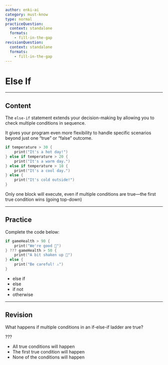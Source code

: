```yaml
---
author: enki-ai
category: must-know
type: normal
practiceQuestion:
  context: standalone
  formats:
    - fill-in-the-gap
revisionQuestion:
  context: standalone
  formats:
    - fill-in-the-gap
---
```


# Else If

---
## Content

The `else-if` statement extends your decision-making by allowing you to check multiple conditions in sequence.

It gives your program even more flexibility to handle specific scenarios beyond just one “true” or “false” outcome.

```swift
if temperature > 30 {
    print("It's a hot day!")
} else if temperature > 20 {
    print("It's a warm day.")
} else if temperature > 10 {
    print("It's a cool day.")
} else {
    print("It's cold outside!")
}
```

Only one block will execute, even if multiple conditions are true—the first true condition wins (going top-down)


---
## Practice

Complete the code below:

```swift
if gameHealth > 90 {
    print("We're good 🚀")
} ??? gameHealth > 50 {
    print("A bit shaken up 🤕")
} else {
    print("Be careful! ⚠️")
}
```

- else if
- else
- if not
- otherwise

---
## Revision

What happens if multiple conditions in an if-else-if ladder are true?

???

- All true conditions will happen
- The first true condition will happen
- None of the conditions will happen
